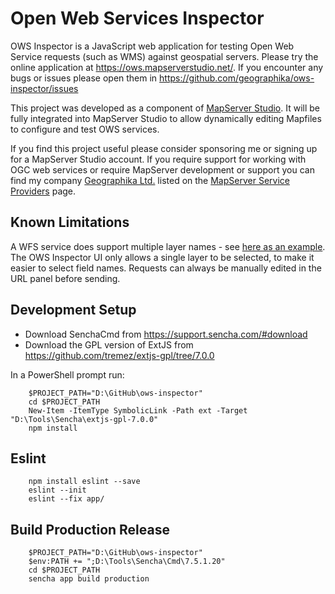 # Open Web Services Inspector

OWS Inspector is a JavaScript web application for testing Open Web Service requests (such as WMS) against
geospatial servers. Please try the online application at https://ows.mapserverstudio.net/.
If you encounter any bugs or issues please open them in https://github.com/geographika/ows-inspector/issues

This project was developed as a component of [MapServer Studio](https://mapserverstudio.net/). It will be fully integrated into 
MapServer Studio to allow dynamically editing Mapfiles to configure and test OWS services.

If you find this project useful please consider sponsoring me or signing up for a MapServer Studio account. 
If you require support for working with OGC web services or require MapServer development or support you can find my company 
[Geographika Ltd.](https://geographika.net/) listed on the [MapServer Service Providers](https://mapserver.org/community/service_providers.html)
page.

## Known Limitations

A WFS service does support multiple layer names - see [here as an example](https://stackoverflow.com/questions/10931363/wfs-getfeature-with-multiple-layers-and-different-propertynames).
The OWS Inspector UI only allows a single layer to be selected, to make it easier to select field names.
Requests can always be manually edited in the URL panel before sending. 

## Development Setup

* Download SenchaCmd from https://support.sencha.com/#download
* Download the GPL version of ExtJS from https://github.com/tremez/extjs-gpl/tree/7.0.0

In a PowerShell prompt run:

```console
    $PROJECT_PATH="D:\GitHub\ows-inspector"
    cd $PROJECT_PATH
    New-Item -ItemType SymbolicLink -Path ext -Target "D:\Tools\Sencha\extjs-gpl-7.0.0"
    npm install
```

## Eslint

```console
    npm install eslint --save
    eslint --init
    eslint --fix app/
```

## Build Production Release

```console
    $PROJECT_PATH="D:\GitHub\ows-inspector"
    $env:PATH += ";D:\Tools\Sencha\Cmd\7.5.1.20"
    cd $PROJECT_PATH
    sencha app build production
```
